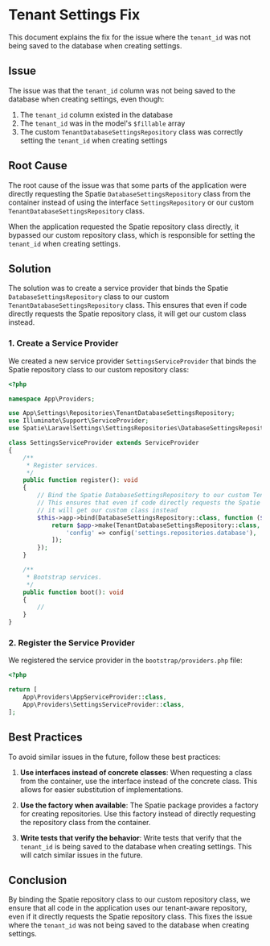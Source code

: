 # Tenant Settings Fix

This document explains the fix for the issue where the `tenant_id` was not being saved to the database when creating
settings.

## Issue

The issue was that the `tenant_id` column was not being saved to the database when creating settings, even though:

1. The `tenant_id` column existed in the database
2. The `tenant_id` was in the model's `$fillable` array
3. The custom `TenantDatabaseSettingsRepository` class was correctly setting the `tenant_id` when creating settings

## Root Cause

The root cause of the issue was that some parts of the application were directly requesting the Spatie
`DatabaseSettingsRepository` class from the container instead of using the interface `SettingsRepository` or our custom
`TenantDatabaseSettingsRepository` class.

When the application requested the Spatie repository class directly, it bypassed our custom repository class, which is
responsible for setting the `tenant_id` when creating settings.

## Solution

The solution was to create a service provider that binds the Spatie `DatabaseSettingsRepository` class to our custom
`TenantDatabaseSettingsRepository` class. This ensures that even if code directly requests the Spatie repository class,
it will get our custom class instead.

### 1. Create a Service Provider

We created a new service provider `SettingsServiceProvider` that binds the Spatie repository class to our custom
repository class:

```php
<?php

namespace App\Providers;

use App\Settings\Repositories\TenantDatabaseSettingsRepository;
use Illuminate\Support\ServiceProvider;
use Spatie\LaravelSettings\SettingsRepositories\DatabaseSettingsRepository;

class SettingsServiceProvider extends ServiceProvider
{
    /**
     * Register services.
     */
    public function register(): void
    {
        // Bind the Spatie DatabaseSettingsRepository to our custom TenantDatabaseSettingsRepository
        // This ensures that even if code directly requests the Spatie repository class,
        // it will get our custom class instead
        $this->app->bind(DatabaseSettingsRepository::class, function ($app) {
            return $app->make(TenantDatabaseSettingsRepository::class, [
                'config' => config('settings.repositories.database'),
            ]);
        });
    }

    /**
     * Bootstrap services.
     */
    public function boot(): void
    {
        //
    }
}
```

### 2. Register the Service Provider

We registered the service provider in the `bootstrap/providers.php` file:

```php
<?php

return [
    App\Providers\AppServiceProvider::class,
    App\Providers\SettingsServiceProvider::class,
];
```

## Best Practices

To avoid similar issues in the future, follow these best practices:

1. **Use interfaces instead of concrete classes**: When requesting a class from the container, use the interface instead
   of the concrete class. This allows for easier substitution of implementations.

2. **Use the factory when available**: The Spatie package provides a factory for creating repositories. Use this factory
   instead of directly requesting the repository class from the container.

3. **Write tests that verify the behavior**: Write tests that verify that the `tenant_id` is being saved to the database
   when creating settings. This will catch similar issues in the future.

## Conclusion

By binding the Spatie repository class to our custom repository class, we ensure that all code in the application uses
our tenant-aware repository, even if it directly requests the Spatie repository class. This fixes the issue where the
`tenant_id` was not being saved to the database when creating settings.
